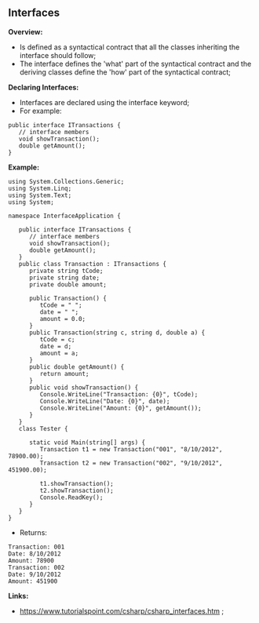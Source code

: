 ## Interfaces

**Overview:**

- Is defined as a syntactical contract that all the classes inheriting the interface should follow;
- The interface defines the 'what' part of the syntactical contract and the deriving classes define the 'how' part of the syntactical contract;

**Declaring Interfaces:**

- Interfaces are declared using the interface keyword;
- For example:

```
public interface ITransactions {
   // interface members
   void showTransaction();
   double getAmount();
}
```

**Example:**

```
using System.Collections.Generic;
using System.Linq;
using System.Text;
using System;

namespace InterfaceApplication {

   public interface ITransactions {
      // interface members
      void showTransaction();
      double getAmount();
   }
   public class Transaction : ITransactions {
      private string tCode;
      private string date;
      private double amount;

      public Transaction() {
         tCode = " ";
         date = " ";
         amount = 0.0;
      }
      public Transaction(string c, string d, double a) {
         tCode = c;
         date = d;
         amount = a;
      }
      public double getAmount() {
         return amount;
      }
      public void showTransaction() {
         Console.WriteLine("Transaction: {0}", tCode);
         Console.WriteLine("Date: {0}", date);
         Console.WriteLine("Amount: {0}", getAmount());
      }
   }
   class Tester {

      static void Main(string[] args) {
         Transaction t1 = new Transaction("001", "8/10/2012", 78900.00);
         Transaction t2 = new Transaction("002", "9/10/2012", 451900.00);

         t1.showTransaction();
         t2.showTransaction();
         Console.ReadKey();
      }
   }
}
```

- Returns:

```
Transaction: 001
Date: 8/10/2012
Amount: 78900
Transaction: 002
Date: 9/10/2012
Amount: 451900
```

**Links:**

- https://www.tutorialspoint.com/csharp/csharp_interfaces.htm ;
